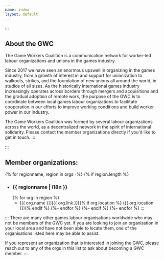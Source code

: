 ```yaml
---
name: index
layout: default
---
```


::: <!--+ #description .text-block -->
## About the GWC

The Game Workers Coalition is a communication network for worker-led labour organizations and unions in the games industry.

Since 2017 we have seen an enormous upswell in organizing in the games industry, from a growth of interest in and support for unionization to walkouts, strikes, and the foundation of new unions all around the world, in studios of all sizes. As the historically international games industry increasingly operates across borders through mergers and acquisitions and the gradual adoption of remote work, the purpose of the GWC is to coordinate between local games labour organizations to facilitate cooperation in our efforts to improve working conditions and build worker power in our industry.

The Game Workers Coalition was formed by several labour organizations across the world, as a decentralized network in the spirit of international solidarity. Please contact the member organizations directly if you'd like to get in touch.
:::

::: <!--+ #orgs-list -->
## Member organizations:

{% for regionname, region in orgs -%}
  {% if region.length %}
  - ### {{ regionname | i18n }} <!--+ .region-name -->
    {% for org in region %}
    - [{{ org.name }}]({{ org.link }}){% if org.location %} <span>({{ org.location }})</span>{% endif %}
    {%- endfor %}
  {%- endif %}
{%- endfor %}
:::

::: <!--+ #bottom-text .text-block -->
There are many other games labour organisations worldwide who may not be members of the GWC yet. If you are looking to join an organisation in your local area and have not been able to locate them, one of the organisations listed here may be able to assist.

If you represent an organization that is interested in joining the GWC, please reach out to any of the orgs in this list to ask about becoming a GWC member.
:::
